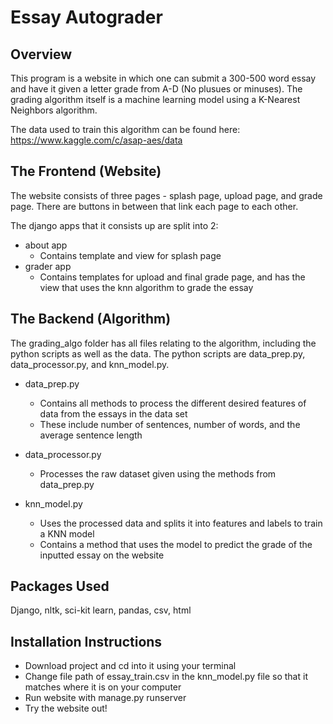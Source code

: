 # Essay Autograder

## Overview

This program is a website in which one can submit a 300-500 word essay and have it given a letter grade 
from A-D (No plusues or minuses). The grading algorithm itself is a machine learning model using a 
K-Nearest Neighbors algorithm. 

The data used to train this algorithm can be found here: https://www.kaggle.com/c/asap-aes/data

## The Frontend (Website)

The website consists of three pages - splash page, upload page, and grade page. There are buttons in between
that link each page to each other.

The django apps that it consists up are split into 2:

- about app
    - Contains template and view for splash page
- grader app
    - Contains templates for upload and final grade page, and has the view that 
    uses the knn algorithm to grade the essay

## The Backend (Algorithm)

The grading_algo folder has all files relating to the algorithm, including the python scripts as well as
the data. The python scripts are data_prep.py, data_processor.py, and knn_model.py.

- data_prep.py
    - Contains all methods to process the different desired features of data from the essays in the data set
    - These include number of sentences, number of words, and the average sentence length
      
- data_processor.py
    - Processes the raw dataset given using the methods from data_prep.py
        
- knn_model.py
    - Uses the processed data and splits it into features and labels to train a KNN model
    - Contains a method that uses the model to predict the grade of the inputted essay on the website
 
## Packages Used 
 Django, nltk, sci-kit learn, pandas, csv, html  

## Installation Instructions
- Download project and cd into it using your terminal
- Change file path of essay_train.csv in the knn_model.py file so that it matches where it is on
your computer
- Run website with manage.py runserver
- Try the website out!


